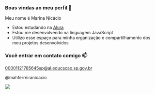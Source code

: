 ### Boas vindas ao meu perfil 💙

Meu nome é Marina Nicácio 

- Estou estudando na [Alura](https//alura.com.br)
- Estou me desenvolvendo na linguagem JavaScript
- Utilizo esse espaço para minha organização e compartilhamento dos meu projetos desenvolvidos

### Você entrar em contato comigo 📫

00001121785645sp@al.educacao.sp.gov.br

@mahferreiranicacio

![](https://tenor.com/bw89n.gif)
